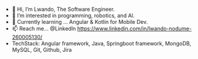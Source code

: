 - 👋 Hi, I’m Lwando, The Software Engineer.
- 👀 I’m interested in programming, robotics, and AI.
- 🌱 Currently learning ... Angular & Kotlin for Mobile Dev.
- 📫 Reach me... @Linkedln https://www.linkedin.com/in/lwando-nodume-260005130/
- TechStack: Angular framework, Java, Springboot framework, MongoDB, MySQL, Git, Github, Jira

<!---
PagezLwando/PagezLwando is a ✨ special ✨ repository because its `README.md` (this file) appears on your GitHub profile.
You can click the Preview link to take a look at your changes.
-->

